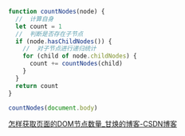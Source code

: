 ```js
function countNodes(node) {
  //  计算自身
  let count = 1
  //  判断是否存在子节点
  if (node.hasChildNodes()) {
    //  对子节点进行递归统计
    for (child of node.childNodes) {
      count += countNodes(child)
    }
  }
  return count
}

countNodes(document.body)
```

[怎样获取页面的DOM节点数量_甘焕的博客-CSDN博客](https://blog.csdn.net/yiifaa/article/details/70048860)
